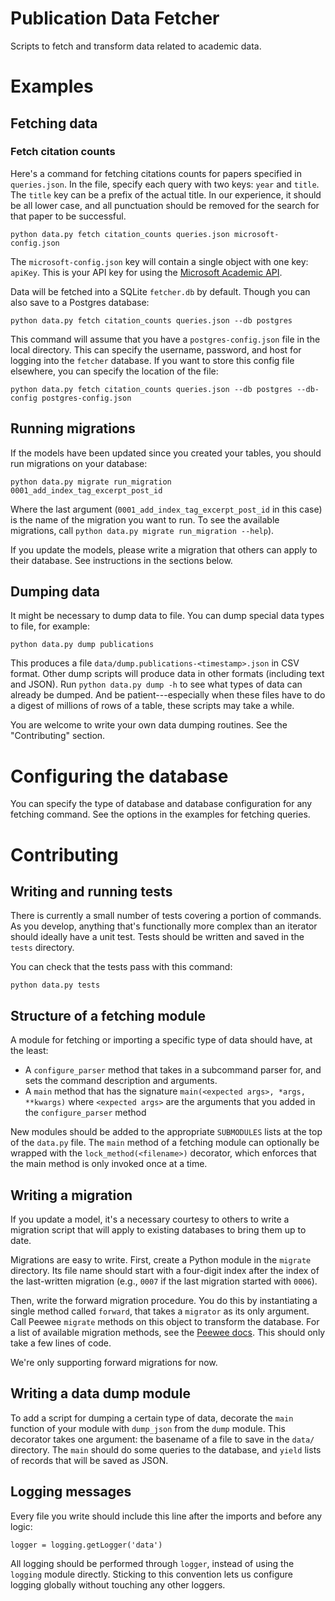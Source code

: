 # Publication Data Fetcher

Scripts to fetch and transform data related to academic data.

# Examples

## Fetching data

### Fetch citation counts

Here's a command for fetching citations counts for papers specified in `queries.json`.
In the file, specify each query with two keys: `year` and `title`.
The `title` key can be a prefix of the actual title.
In our experience, it should be all lower case, and all punctuation should be removed for the search for that paper to be successful.

    python data.py fetch citation_counts queries.json microsoft-config.json

The `microsoft-config.json` key will contain a single object with one key: `apiKey`.
This is your API key for using the [Microsoft Academic API](https://www.microsoft.com/cognitive-services://www.microsoft.com/cognitive-services/).

Data will be fetched into a SQLite `fetcher.db` by default.
Though you can also save to a Postgres database:

    python data.py fetch citation_counts queries.json --db postgres 

This command will assume that you have a `postgres-config.json` file in the local directory.
This can specify the username, password, and host for logging into the `fetcher` database.
If you want to store this config file elsewhere, you can specify the location of the file:

    python data.py fetch citation_counts queries.json --db postgres --db-config postgres-config.json

## Running migrations

If the models have been updated since you created your tables, you should run migrations on your database:

    python data.py migrate run_migration 0001_add_index_tag_excerpt_post_id

Where the last argument (`0001_add_index_tag_excerpt_post_id` in this case) is the name of the migration you want to run.
To see the available migrations, call `python data.py migrate run_migration --help`).

If you update the models, please write a migration that others can apply to their database.
See instructions in the sections below.

## Dumping data

It might be necessary to dump data to file.
You can dump special data types to file, for example:

    python data.py dump publications

This produces a file `data/dump.publications-<timestamp>.json` in CSV format.
Other dump scripts will produce data in other formats (including text and JSON).
Run `python data.py dump -h` to see what types of data can already be dumped.
And be patient---especially when these files have to do a digest of millions of rows of a table, these scripts may take a while.

You are welcome to write your own data dumping routines.
See the "Contributing" section.

# Configuring the database

You can specify the type of database and database configuration for any fetching command.
See the options in the examples for fetching queries.

# Contributing

## Writing and running tests

There is currently a small number of tests covering a portion of commands.
As you develop, anything that's functionally more complex than an iterator should ideally have a unit test.
Tests should be written and saved in the `tests` directory.

You can check that the tests pass with this command:

    python data.py tests

## Structure of a fetching module

A module for fetching or importing a specific type of data should have, at the least:
* A `configure_parser` method that takes in a subcommand parser for, and sets the command description and arguments.
* A `main` method that has the signature `main(<expected args>, *args, **kwargs)` where `<expected args>` are the arguments that you added in the `configure_parser` method

New modules should be added to the appropriate `SUBMODULES` lists at the top of the `data.py` file.
The `main` method of a fetching module can optionally be wrapped with the `lock_method(<filename>)` decorator, which enforces that the main method is only invoked once at a time.

## Writing a migration

If you update a model, it's a necessary courtesy to others to write a migration script that will apply to existing databases to bring them up to date.

Migrations are easy to write.
First, create a Python module in the `migrate` directory.
Its file name should start with a four-digit index after the index of the last-written migration (e.g., `0007` if the last migration started with `0006`).

Then, write the forward migration procedure.
You do this by instantiating a single method called `forward`, that takes a `migrator` as its only argument.
Call Peewee `migrate` methods on this object to transform the database.
For a list of available migration methods, see the [Peewee docs](http://docs.peewee-orm.com/en/latest/peewee/playhouse.html#schema-migrations).
This should only take a few lines of code.

We're only supporting forward migrations for now.

## Writing a data dump module

To add a script for dumping a certain type of data, decorate the `main` function of your module with `dump_json` from the `dump` module.
This decorator takes one argument: the basename of a file to save in the `data/` directory.
The `main` should do some queries to the database, and `yield` lists of records that will be saved as JSON.

## Logging messages

Every file you write should include this line after the imports and before any logic:

    logger = logging.getLogger('data')

All logging should be performed through `logger`, instead of using the `logging` module directly.
Sticking to this convention lets us configure logging globally without touching any other loggers.
